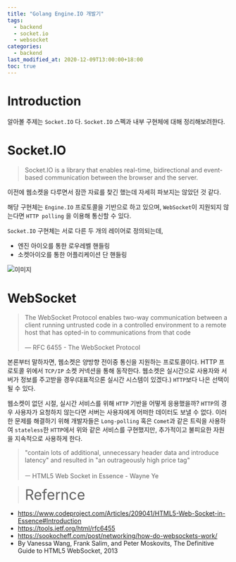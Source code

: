 ```yaml
---
title: "Golang Engine.IO 개발기"
tags:
  - backend
  - socket.io
  - websocket
categories:
  - backend
last_modified_at: 2020-12-09T13:00:00+18:00
toc: true
---
```


# Introduction

알아볼 주제는 `Socket.IO` 다. `Socket.IO` 스펙과 내부 구현체에 대해 정리해보려한다.

# Socket.IO

> Socket.IO is a library that enables real-time, bidirectional and event-based communication between the browser and the server.

이전에 웹소켓을 다루면서 잠깐 자료를 찾긴 했는데 자세히 파보지는 않았던 것 같다.

해당 구현체는 `Engine.IO` 프로토콜을 기반으로 하고 있으며, `WebSocket`이 지원되지 않는다면 `HTTP polling` 을 이용해 통신할 수 있다.

`Socket.IO` 구현체는 서로 다른 두 개의 레이어로 정의되는데,
- 엔진 아이오를 통한 로우레벨 핸들링
- 소켓아이오를 통한 어플리케이션 단 핸들링

![이미지](/assets/iamges/socketiooverview.jpeg)



# WebSocket

>The WebSocket Protocol enables two-way communication between a client running untrusted code in a controlled environment to a remote host that has opted-in to communications from that code<br><br>
— RFC 6455 - The WebSocket Protocol

본론부터 말하자면, 웹소켓은 양방향 전이중 통신을 지원하는 프로토콜이다. HTTP 프로토콜 위에서 `TCP/IP` 소켓 커넥션을 통해 동작한다. 웹소켓은 실시간으로 사용자와 서버가 정보를 주고받을 경우(대표적으론 실시간 시스템이 있겠다.) `HTTP`보다 나은 선택이 될 수 있다.

웹소켓이 없던 시절, 실시간 서비스를 위해 `HTTP` 기반을 어떻게 응용했을까?
`HTTP`의 경우 사용자가 요청하지 않는다면 서버는 사용자에게 어떠한 데이터도 보낼 수 없다. 이러한 문제를 해결하기 위해 개발자들은 `Long-polling` 혹은 `Comet`과 같은 트릭을 사용하여 `stateless`한 `HTTP`에서 위와 같은 서비스를 구현했지만, 추가적이고 불피요한 자원을 지속적으로 사용하게 한다.

>  "contain lots of additional, unnecessary header data and introduce latency" and resulted in "an outrageously high price tag"<br><br>
ㅡ HTML5 Web Socket in Essence - Wayne Ye

><font size="6">Refernce</font>
- https://www.codeproject.com/Articles/209041/HTML5-Web-Socket-in-Essence#Introduction
- https://tools.ietf.org/html/rfc6455
- https://sookocheff.com/post/networking/how-do-websockets-work/
- By Vanessa Wang, Frank Salim, and Peter Moskovits, The Definitive Guide to HTML5 WebSocket, 2013
